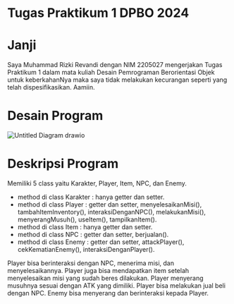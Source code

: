 # Tugas Praktikum 1 DPBO 2024
# Janji
Saya Muhammad Rizki Revandi dengan NIM 2205027 mengerjakan Tugas Praktikum 1
dalam mata kuliah Desain Pemrograman Berorientasi Objek untuk keberkahanNya maka saya tidak
melakukan kecurangan seperti yang telah dispesifikasikan. Aamiin.

# Desain Program
![Untitled Diagram drawio](https://github.com/Rizkiraven/TP1DPBO2024/assets/107761120/d77e126f-c0c5-45ab-857d-c2dac9448f62)

# Deskripsi Program
Memiliki 5 class yaitu Karakter, Player, Item, NPC, dan Enemy.
- method di class Karakter : hanya getter dan setter.
- method di class Player : getter dan setter, menyelesaikanMisi(), tambahItemInventory(), interaksiDenganNPC(), melakukanMisi(), menyerangMusuh(), useItem(), tampilkanItem().
- method di class Item : hanya getter dan setter.
- method di class NPC : getter dan setter, berjualan().
- method di class Enemy : getter dan setter, attackPlayer(), cekKematianEnemy(), interaksiDenganPlayer().

Player bisa berinteraksi dengan NPC, menerima misi, dan menyelesaikannya. Player juga bisa mendapatkan item setelah menyelesaikan misi yang sudah beres dilakukan.
Player menyerang musuhnya sesuai dengan ATK yang dimiliki.
Player bisa melakukan jual beli dengan NPC.
Enemy bisa menyerang dan berinteraksi kepada Player.
